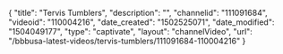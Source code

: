 {
    "title": "Tervis Tumblers",
    "description": "",
    "channelid": "111091684",
    "videoid": "110004216",
    "date_created": "1502525071",
    "date_modified": "1504049177",
    "type": "captivate",
    "layout": "channelVideo",
    "url": "\/bbbusa-latest-videos\/tervis-tumblers\/111091684-110004216"
}